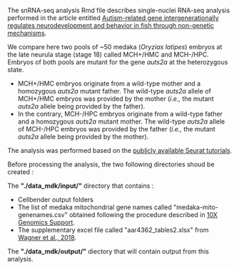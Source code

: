 The snRNA-seq analysis Rmd file describes single-nuclei RNA-seq analysis performed in the article entitled [Autism-related gene intergenerationally regulates neurodevelopment and behavior in fish through non-genetic mechanisms](https://www.researchsquare.com/article/rs-2617834/v1).

We compare here two pools of ~50 medaka (*Oryzias latipes*) embryos at the late neurula stage (stage 18) called MCH+/HMC and MCH-/HPC. Embryos of both pools are mutant for the gene *auts2a* at the heterozygous state. 
* MCH+/HMC embryos originate from a wild-type mother and a homozygous *auts2a* mutant father. The wild-type *auts2a* allele of MCH+/HMC embryos was provided by the mother (*i.e.,* the mutant *auts2a* allele being provided by the father).
* In the contrary, MCH-/HPC embryos originate from a wild-type father and a homozygous *auts2a* mutant mother. The wild-type *auts2a* allele of MCH-/HPC embryos was provided by the father (*i.e.,* the mutant *auts2a* allele being provided by the mother).

The analysis was performed based on the [publicly available Seurat tutorials](https://satijalab.org/seurat/articles/get_started.html).

Before processing the analysis, the two following directories shoud be created :

The **"./data_mdk/input/"** directory that contains :
* Cellbender output folders
* The list of medaka mitochondrial gene names called "medaka-mito-genenames.csv" obtained following the procedure described in [10X Genomics Support](https://support.10xgenomics.com/single-cell-gene-expression/software/visualization/latest/tutorial-reclustering#header).
* The supplementary excel file called "aar4362_tables2.xlsx" from [Wagner et al., 2018](https://pubmed.ncbi.nlm.nih.gov/29700229/).

The **"./data_mdk/output/"** diectory that will contain output from this analysis.
